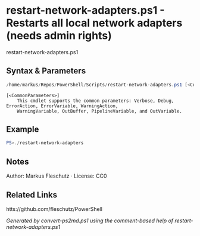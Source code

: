 # restart-network-adapters.ps1 - Restarts all local network adapters (needs admin rights)

restart-network-adapters.ps1

## Syntax & Parameters
```powershell
/home/markus/Repos/PowerShell/Scripts/restart-network-adapters.ps1 [<CommonParameters>]
```

```
[<CommonParameters>]
    This cmdlet supports the common parameters: Verbose, Debug, ErrorAction, ErrorVariable, WarningAction, 
    WarningVariable, OutBuffer, PipelineVariable, and OutVariable.
```

## Example
```powershell
PS>./restart-network-adapters
```


## Notes
Author: Markus Fleschutz · License: CC0

## Related Links
htts://github.com/fleschutz/PowerShell

*Generated by convert-ps2md.ps1 using the comment-based help of restart-network-adapters.ps1*
